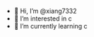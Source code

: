 - 👋 Hi, I’m @xiang7332
- 👀 I’m interested in c
- 🌱 I’m currently learning c

<!---
xiang7332/xiang7332 is a ✨ special ✨ repository because its `README.md` (this file) appears on your GitHub profile.
You can click the Preview link to take a look at your changes.
--->
